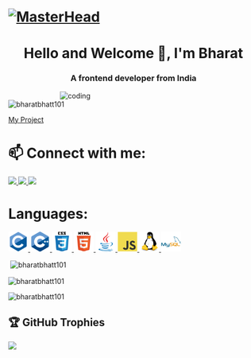 # [![MasterHead](https://camo.githubusercontent.com/fcd090c9c08f460ac582d371fdd3f55ebeeb9dee107b68b42786a4b4cc0a1fd0/687474703a2f2f70726f70756c736976652e696e2f6173736574732f696d672f736572766963652d69636f6e2f7765622e676966)](https://www.linkedin.com/in/bharat-bhatt-a7b8a4269?utm_source=share&utm_campaign=share_via&utm_content=profile&utm_medium=android_app/)


<h1 align="center">Hello and Welcome 👋, I'm Bharat</h1>
<h3 align="center">A frontend developer from India</h3>
<img align="right" alt="coding" width="400" src="https://cdn.dribbble.com/users/1162077/screenshots/3848914/programmer.gif">



<p align="left"> <img src="https://komarev.com/ghpvc/?username=bharatbhatt101&label=Profile%20views&color=0e75b6&style=flat" alt="bharatbhatt101" /> </p>

<a href="https://bharatbhatt101.github.io/javaprogram/">My Project</a>

# 📫 Connect with me:
<a href="mailto: bharatbhatt2003bk@gmail.com" target="_blank">
  <img src="https://img.shields.io/badge/Gmail-D14836?style=for-the-badge&logo=gmail&logoColor=white">
</a> 
<a href="https://www.linkedin.com/in/bharat-bhatt-a7b8a4269?utm_source=share&utm_campaign=share_via&utm_content=profile&utm_medium=android_app " target="_blank">
  <img src="https://img.shields.io/badge/LinkedIn-0077B5?style=for-the-badge&logo=linkedin&logoColor=white">
</a>
<a href="https://fb.com/" target="_blank">
  <img src="https://img.shields.io/badge/Facebook-1877F2?style=for-the-badge&logo=facebook&logoColor=white">
</a>
<br/>


# Languages:

<p align="left">  <a href="https://www.cprogramming.com/" target="_blank" rel="noreferrer"> <img src="https://raw.githubusercontent.com/devicons/devicon/master/icons/c/c-original.svg" alt="c" width="40" height="40"/> </a> <a href="https://www.w3schools.com/cpp/" target="_blank" rel="noreferrer"> <img src="https://raw.githubusercontent.com/devicons/devicon/master/icons/cplusplus/cplusplus-original.svg" alt="cplusplus" width="40" height="40"/> </a> <a href="https://www.w3schools.com/css/" target="_blank" rel="noreferrer"> <img src="https://raw.githubusercontent.com/devicons/devicon/master/icons/css3/css3-original-wordmark.svg" alt="css3" width="40" height="40"/> </a> <a href="https://www.w3.org/html/" target="_blank" rel="noreferrer"> <img src="https://raw.githubusercontent.com/devicons/devicon/master/icons/html5/html5-original-wordmark.svg" alt="html5" width="40" height="40"/> </a> <a href="https://www.java.com" target="_blank" rel="noreferrer"> <img src="https://raw.githubusercontent.com/devicons/devicon/master/icons/java/java-original.svg" alt="java" width="40" height="40"/> </a> <a href="https://developer.mozilla.org/en-US/docs/Web/JavaScript" target="_blank" rel="noreferrer"> <img src="https://raw.githubusercontent.com/devicons/devicon/master/icons/javascript/javascript-original.svg" alt="javascript" width="40" height="40"/> </a> <a href="https://www.linux.org/" target="_blank" rel="noreferrer"> <img src="https://raw.githubusercontent.com/devicons/devicon/master/icons/linux/linux-original.svg" alt="linux" width="40" height="40"/> </a> <a href="https://www.mysql.com/" target="_blank" rel="noreferrer"> <img src="https://raw.githubusercontent.com/devicons/devicon/master/icons/mysql/mysql-original-wordmark.svg" alt="mysql" width="40" height="40"/> </a>   </p>

<p>&nbsp;<img align="center" src="https://github-readme-stats.vercel.app/api?username=bharatbhatt101&show_icons=true&locale=en" alt="bharatbhatt101" /></p>

<p><img align="center" src="https://github-readme-streak-stats.herokuapp.com/?user=bharatbhatt101&" alt="bharatbhatt101" /></p>

<p><img align="left" src="https://github-readme-stats.vercel.app/api/top-langs?username=bharatbhatt101&show_icons=true&locale=en&layout=compact" alt="bharatbhatt101" /></p>
<br>

## 🏆 GitHub Trophies
![](https://github-profile-trophy.vercel.app/?username=bharatbhatt101&theme=onedark&no-frame=false&no-bg=true&margin-w=4)



